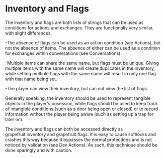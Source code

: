 # Inventory and Flags
The inventory and flags are both lists of strings that can be used as conditions for actions and exchanges. They are functionally very similar, with slight differences.

-The absence of flags can be used as an action condition (see Actions), but not the absence of items. The absence of either can be used as a condition for exchanges within conversations (see Conversations).

-Multiple items can share the same name, but flags must be unique. Giving multiple items with the same name will create duplicates in the inventory, while setting multiple flags with the same name will result in only one flag with that name being set.

-The player can view their inventory, but can not view the list of flags.

Generally speaking, the inventory should be used to represent tangible objects in the player's posession, while flags should be used to keep track of intangible conditions (such as a door being open or closed) or to record information without the player being aware (such as setting up a trap for later on).

The inventory and flags can both be accessed directly as grapefruit.inventory and grapefruit.flags. It is easy to cause softlocks and crashes this way because it bypasses the normal protections and is not noticed by validation (see Dev Actions). As such, this technique should be done sparingly and with caution.
